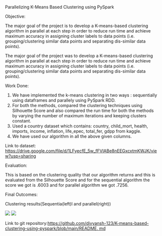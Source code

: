 Parallelizing K-Means Based Clustering using PySpark

Objective:

The major goal of the project is to develop a K-means-based clustering algorithm in parallel at each step in order to reduce run time and achieve maximum accuracy in assigning cluster labels to data points (i.e. grouping/clustering similar data points and separating dis-similar data points).

The major goal of the project was to develop a K-means-based clustering algorithm in parallel at each step in order to reduce run time and achieve maximum accuracy in assigning cluster labels to data points (i.e. grouping/clustering similar data points and separating dis-similar data points).

Work Done:

1. We have implemented the k-means clustering in two ways : sequentially using dataframes and parallely using PySpark RDD.
1. For both the methods, compared the clustering techniques using Silhouette Score and also compared the run time for both the methods by varying the number of maximum iterations and keeping clusters constant.
1. Used a country dataset which contains: country, child\_mort, health, imports, income, inflation, life\_epec, total\_fer, gdpp from kaggle.
1. We have used our algorithm in all the above given columns.

Link to dataset: <https://drive.google.com/file/d/1LFyecfE_5w_fFVlABe8nEEGxcxtmKWJK/view?usp=sharing>

Evaluation:

This is based on the clustering quality that our algorithm returns and this is evaluated from the Silhouette Score and for the sequential algorithm the score we got is .6003 and for parallel algorithm we got .7256.

Final Outcomes:

Clustering results(Sequentia(left)l and parallel(right))

![](Aspose.Words.4a3d33ae-2f70-4eaa-98a8-30751e168e7e.001.png) ![](Aspose.Words.4a3d33ae-2f70-4eaa-98a8-30751e168e7e.002.png)

Link to git repository:[https://github.com/divyansh-123/K-means-based-clustering-using-pyspark/blob/main/README. md](https://github.com/divyansh-123/K-means-based-clustering-using-pyspark/blob/main/README.md)


